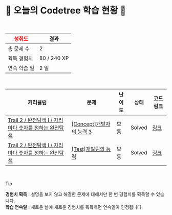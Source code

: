 # 🌲 오늘의 Codetree 학습 현황 🌲

<br />

| <span style="color:red;display:block;text-align:center;"> **성취도**</span> | 결과 |
|---|---|
| 총 문제 수 | 2 |
| 획득 경험치 | 80 / 240 XP |
| 연속 학습 일 | 2 일 |

<br />

|커리큘럼|문제|난이도|상태|코드 링크|
|---|---|---|---|---|
|[Trail 2 / 완전탐색 I / 자리 마다 숫자를 정하는 완전탐색](https://https://en.codetree.ai/trail-info/novice-mid/)|[[Concept]개발자의 능력 3](https://https://en.codetree.ai/trails/complete/curated-cards/intro-ability-of-developer-3/)|보통|Solved|[링크](https://github.com/DSRN0000/codetree-TILs/blob/main/250101/%EA%B0%9C%EB%B0%9C%EC%9E%90%EC%9D%98%20%EB%8A%A5%EB%A0%A5%203/ability-of-developer-3.java)|
|[Trail 2 / 완전탐색 I / 자리 마다 숫자를 정하는 완전탐색](https://https://en.codetree.ai/trail-info/novice-mid/)|[[Test]개발팀의 능력](https://https://en.codetree.ai/trails/complete/curated-cards/test-the-capabilities-of-the-development-team/)|보통|Solved|[링크](https://github.com/DSRN0000/codetree-TILs/blob/main/250101/%EA%B0%9C%EB%B0%9C%ED%8C%80%EC%9D%98%20%EB%8A%A5%EB%A0%A5/the-capabilities-of-the-development-team.java)|


<br />

> [!TIP]
> **경험치 획득** : 설명을 보지 않고 해결한 문제에 대해서만 한 번 경험치를 획득할 수 있습니다.  
> **학습 연속일** : 새로운 날에 새로운 경험치를 획득하면 연속일이 인정됩니다.

